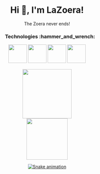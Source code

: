 <h1 align="center">Hi 👋, I'm LaZoera!</h1>

<p align="center">
The Zoera never ends!
</p>

<div align="center">
<h3>&nbsp;&nbsp;&nbsp;&nbsp;&nbsp;Technologies :hammer_and_wrench:</h3>
<img height="60em" src="https://cdn.jsdelivr.net/gh/devicons/devicon/icons/html5/html5-original.svg" />
<img height="60em" src="https://cdn.jsdelivr.net/gh/devicons/devicon/icons/css3/css3-original.svg" />
<img height="60em" src="https://cdn.jsdelivr.net/gh/devicons/devicon/icons/javascript/javascript-original.svg" /> 
<img height="60em"  src="https://cdn.jsdelivr.net/gh/devicons/devicon/icons/react/react-original.svg" />      
</div>

<br/>

<div align="center">
<a href="https://github.com/AlefWarchon">
<img height="160em" src="https://github-readme-stats.vercel.app/api?username=lazoera&show_icons=true&theme=dracula&include_all_commits=true&count_private=true"/>
<br/>
<img height="134em" src="https://github-readme-stats.vercel.app/api/top-langs/?username=lazoera&layout=compact&langs_count=7&theme=dracula"/>
</div>

<div align="center">

![Snake animation](https://github.com/lazoera/lazoera/blob/output/github-contribution-grid-snake.svg)

</div>
